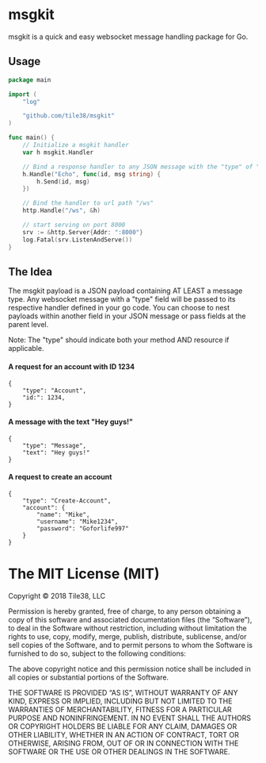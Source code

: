 # msgkit

msgkit is a quick and easy websocket message handling package for Go.

## Usage

```go
package main

import (
	"log"

	"github.com/tile38/msgkit"
)

func main() {
	// Initialize a msgkit handler
	var h msgkit.Handler

	// Bind a response handler to any JSON message with the "type" of "Echo"
	h.Handle("Echo", func(id, msg string) {
		h.Send(id, msg)
	})

	// Bind the handler to url path "/ws"
	http.Handle("/ws", &h)

	// start serving on port 8000
	srv := &http.Server{Addr: ":8000"}
	log.Fatal(srv.ListenAndServe())
}
```

## The Idea

The msgkit payload is a JSON payload containing AT LEAST a message type. Any
websocket message with a "type" field will be passed to its respective handler
defined in your go code. You can choose to nest payloads within another field 
in your JSON message or pass fields at the parent level.

Note: The "type" should indicate both your method AND resource if applicable.

#### A request for an account with ID 1234
```
{
    "type": "Account",
    "id:": 1234,
}
```

#### A message with the text "Hey guys!"
```
{
    "type": "Message",
    "text": "Hey guys!"
}
```

#### A request to create an account
```
{
    "type": "Create-Account",
    "account": {
        "name": "Mike",
        "username": "Mike1234",
        "password": "Goforlife997"
    }
}
```

# The MIT License (MIT)

Copyright © 2018 Tile38, LLC

Permission is hereby granted, free of charge, to any person
obtaining a copy of this software and associated documentation
files (the “Software”), to deal in the Software without
restriction, including without limitation the rights to use,
copy, modify, merge, publish, distribute, sublicense, and/or sell
copies of the Software, and to permit persons to whom the
Software is furnished to do so, subject to the following
conditions:

The above copyright notice and this permission notice shall be
included in all copies or substantial portions of the Software.

THE SOFTWARE IS PROVIDED “AS IS”, WITHOUT WARRANTY OF ANY KIND,
EXPRESS OR IMPLIED, INCLUDING BUT NOT LIMITED TO THE WARRANTIES
OF MERCHANTABILITY, FITNESS FOR A PARTICULAR PURPOSE AND
NONINFRINGEMENT. IN NO EVENT SHALL THE AUTHORS OR COPYRIGHT
HOLDERS BE LIABLE FOR ANY CLAIM, DAMAGES OR OTHER LIABILITY,
WHETHER IN AN ACTION OF CONTRACT, TORT OR OTHERWISE, ARISING
FROM, OUT OF OR IN CONNECTION WITH THE SOFTWARE OR THE USE OR
OTHER DEALINGS IN THE SOFTWARE.
